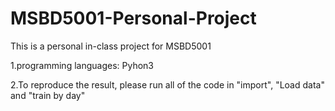 # MSBD5001-Personal-Project
This is a personal in-class project for MSBD5001

1.programming languages: Pyhon3

2.To reproduce the result, please run all of the code in "import", "Load data" and "train by day"
